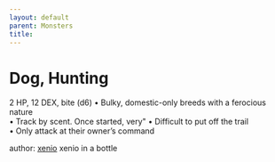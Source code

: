 ```yaml
---
layout: default
parent: Monsters 
title: 
--- 
```

# Dog, Hunting
2 HP, 12 DEX, bite (d6)
• Bulky, domestic-only breeds with a ferocious nature  
• Track by scent. Once started, very"
• Difficult to put off the trail  
• Only attack at their owner’s command  



author: [xenio](https://xenioinabottle.blogspot.com/2021/02/classic-monsters-for-cairnito-part-1.html) xenio in a bottle


